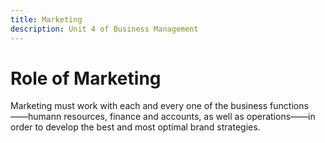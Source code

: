 ```yaml
---
title: Marketing
description: Unit 4 of Business Management
---
```


# Role of Marketing

Marketing must work with each and every one of the business functions——humann resources, finance and accounts, as well as operations——in order to develop the best and most optimal brand strategies. 